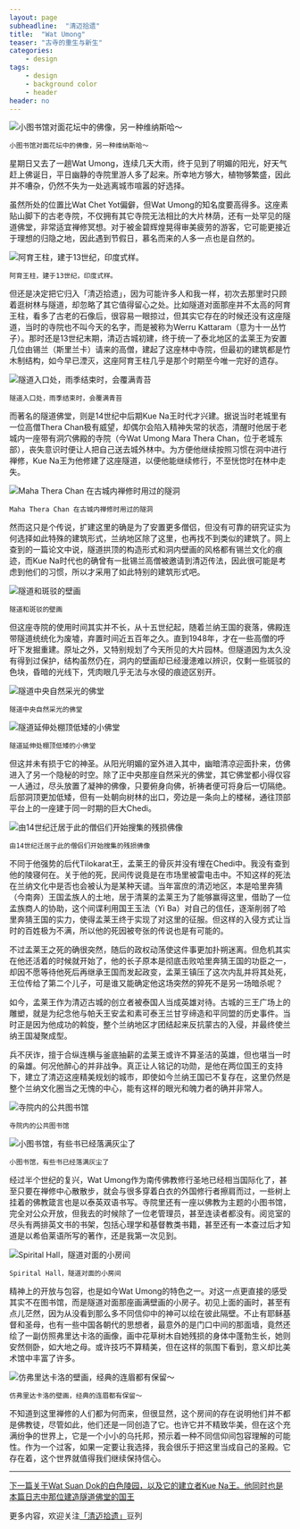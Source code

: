 ```yaml
---
layout: page
subheadline:  "清迈拾遗"
title:  "Wat Umong"
teaser: "古寺的重生与新生"
categories:
    - design
tags:
    - design
    - background color
    - header
header: no
---
```

<img src="{{ site.url }}/images/wat-umong/wat-umong (1).jpg" alt="小图书馆对面花坛中的佛像，另一种维纳斯哈～">

`小图书馆对面花坛中的佛像，另一种维纳斯哈～`

星期日又去了一趟Wat Umong，连续几天大雨，终于见到了明媚的阳光，好天气赶上佛诞日，平日幽静的寺院里游人多了起来。所幸地方够大，植物够繁盛，因此并不嘈杂，仍然不失为一处逃离城市喧嚣的好选择。

虽然所处的位置比Wat Chet Yot偏僻，但Wat Umong的知名度要高得多。这座素贴山脚下的古老寺院，不仅拥有其它寺院无法相比的大片林荫，还有一处罕见的隧道佛堂，非常适宜禅修冥想。对于被金碧辉煌晃得审美疲劳的游客，它可能更接近于理想的归隐之地，因此遇到节假日，慕名而来的人多一点也是自然的。

<img src="{{ site.url }}/images/wat-umong/wat-umong (2).jpg" alt="阿育王柱，建于13世纪，印度式样。">

`阿育王柱，建于13世纪，印度式样。`

但还是决定把它归入「清迈拾遗」，因为可能许多人和我一样，初次去那里时只顾着逛树林与隧道，却忽略了其它值得留心之处。比如隧道对面那座并不太高的阿育王柱，看多了古老的石像后，很容易一眼掠过，但其实它存在的时候还没有这座隧道，当时的寺院也不叫今天的名字，而是被称为Werru Kattaram（意为十一丛竹子）。那时还是13世纪末期，清迈古城初建，终于统一了泰北地区的孟莱王为安置几位由锡兰（斯里兰卡）请来的高僧，建起了这座林中寺院，但最初的建筑都是竹木制结构，如今早已湮灭，这座阿育王柱几乎是那个时期至今唯一完好的遗存。

<img src="{{ site.url }}/images/wat-umong/wat-umong (3).jpg" alt="隧道入口处，雨季结束时，会覆满青苔">

`隧道入口处，雨季结束时，会覆满青苔`

而著名的隧道佛堂，则是14世纪中后期Kue Na王时代才兴建。据说当时老城里有一位高僧Thera Chan极有威望，却偶尔会陷入精神失常的状态，清醒时他居于老城内一座带有洞穴佛殿的寺院（今Wat Umong Mara Thera Chan，位于老城东部），丧失意识时便让人把自己送去城外林中。为方便他继续按照习惯在洞中进行禅修，Kue Na王为他修建了这座隧道，以便他能继续修行，不至恍惚时在林中走失。

<img src="{{ site.url }}/images/wat-umong/wat-umong (12).jpg" alt="Maha Thera Chan 在古城内禅修时用过的隧洞">

`Maha Thera Chan 在古城内禅修时用过的隧洞`

然而这只是个传说，扩建这里的确是为了安置更多僧侣，但没有可靠的研究证实为何选择如此特殊的建筑形式，兰纳地区除了这里，也再找不到类似的建筑了。网上查到的一篇论文中说，隧道拱顶的构造形式和洞内壁画的风格都有锡兰文化的痕迹，而Kue Na时代也的确曾有一批锡兰高僧被邀请到清迈传法，因此很可能是考虑到他们的习惯，所以才采用了如此特别的建筑形式吧。

<img src="{{ site.url }}/images/wat-umong/wat-umong (4).jpg" alt="隧道和斑驳的壁画">

`隧道和斑驳的壁画`

但这座寺院的使用时间其实并不长，从十五世纪起，随着兰纳王国的衰落，佛殿连带隧道统统化为废墟，弃置时间近五百年之久。直到1948年，才在一些高僧的呼吁下发掘重建。原址之外，又特别规划了今天所见的大片园林。但隧道因为太久没有得到过保护，结构虽然仍在，洞内的壁画却已经漫漶难以辨识，仅剩一些斑驳的色块，昏暗的光线下，凭肉眼几乎无法与水侵的痕迹区别开。

<img src="{{ site.url }}/images/wat-umong/wat-umong (9).jpg" alt="隧道中央自然采光的佛堂">

`隧道中央自然采光的佛堂`

<img src="{{ site.url }}/images/wat-umong/wat-umong (5).jpg" alt="隧道延伸处棚顶低矮的小佛堂">

`隧道延伸处棚顶低矮的小佛堂`

但这并未有损于它的神圣。从阳光明媚的室外进入其中，幽暗清凉迎面扑来，仿佛进入了另一个隐秘的时空。除了正中央那座自然采光的佛堂，其它佛堂都小得仅容一人通过，尽头放置了凝神的佛像，只要俯身向佛，祈祷者便可将身后一切隔绝。后部洞顶更加低矮，但有一处朝向树林的出口，旁边是一条向上的楼梯，通往顶部平台上的一座建于同一时期的巨大Chedi。

<img src="{{ site.url }}/images/wat-umong/wat-umong (6).jpg" alt="由14世纪迁居于此的僧侣们开始搜集的残损佛像">

`由14世纪迁居于此的僧侣们开始搜集的残损佛像`

不同于他强势的后代Tilokarat王，孟莱王的骨灰并没有埋在Chedi中。我没有查到他的陵寝何在。关于他的死，民间传说竟是在市场里被雷电击中。不知这样的死法在兰纳文化中是否也会被认为是某种天谴。当年富庶的清迈地区，本是哈里奔猜（今南奔）王国孟族人的土地，居于清莱的孟莱王为了能够赢得这里，借助了一位孟族商人的协助，这个间谍利用国王玉法（Yi Ba）对自己的信任，逐渐削弱了哈里奔猜王国的实力，使得孟莱王终于实现了对这里的征服。但这样的入侵方式让当时的百姓极为不满，所以他的死因被夸张的传说也是有可能的。

不过孟莱王之死的确很突然，随后的政权动荡使这件事更加扑朔迷离。但危机其实在他还活着的时候就开始了，他的长子原本是彻底击败哈里奔猜王国的功臣之一，却因不愿等待他死后再继承王国而发起政变，孟莱王镇压了这次内乱并将其处死，王位传给了第二个儿子，可是谁又能确定他这场突然的猝死不是另一场暗杀呢？

如今，孟莱王作为清迈古城的创立者被泰国人当成英雄对待。古城的三王广场上的雕塑，就是为纪念他与帕夭王安孟和素可泰王兰甘亨缔造和平同盟的历史事件。当时正是因为他成功的斡旋，整个兰纳地区才团结起来反抗蒙古的入侵，并最终使兰纳王国凝聚成型。

兵不厌诈，擅于合纵连横与釜底抽薪的孟莱王或许不算圣洁的英雄，但也堪当一时的枭雄。何况他醉心的并非战争。真正让人铭记的功勋，是他在两位国王的支持下，建立了清迈这座精美规划的城市，即使如今兰纳王国已不复存在，这里仍然是整个兰纳文化圈当之无愧的中心，能有这样的眼光和魄力者的确并非常人。

<img src="{{ site.url }}/images/wat-umong/wat-umong (10).jpg" alt="寺院内的公共图书馆">

`寺院内的公共图书馆`

<img src="{{ site.url }}/images/wat-umong/wat-umong (7).jpg" alt="小图书馆，有些书已经落满灰尘了">

`小图书馆，有些书已经落满灰尘了`

经过半个世纪的复兴，Wat Umong作为南传佛教修行圣地已经相当国际化了，甚至只要在禅修中心散散步，就会与很多穿着白衣的外国修行者擦肩而过，一些树上挂着的佛教箴言也是以泰英双语书写。寺院里还有一座以佛教为主题的小图书馆，完全对公众开放，但我去的时候除了一位老管理员，甚至连读者都没有。阅览室的尽头有两排英文书的书架，包括心理学和基督教类书籍，甚至还有一本查过后才知道是以希伯莱语所写的著作，还是我第一次见到。

<img src="{{ site.url }}/images/wat-umong/wat-umong (8).jpg" alt="Spirital Hall，隧道对面的小房间">

`Spirital Hall，隧道对面的小房间`

精神上的开放与包容，也是如今Wat Umong的特色之一。对这一点更直接的感受其实不在图书馆，而是隧道对面那座画满壁画的小房子。初见上面的画时，甚至有点儿茫然，因为从没看到那么多不同信仰中的神可以绘在彼此隔壁。不止有耶稣基督和圣母，也有一些中国各朝代的思想者，最意外的是门口中间的那面墙，竟然还绘了一副仿照弗里达卡洛的画像，画中花草树木自她残损的身体中蓬勃生长，她则安然侧卧，如大地之母。或许技巧不算精美，但在这样的氛围下看到，意义却比美术馆中丰富了许多。

<img src="{{ site.url }}/images/wat-umong/wat-umong (11).jpg" alt="仿弗里达卡洛的壁画，经典的连眉都有保留～">

`仿弗里达卡洛的壁画，经典的连眉都有保留～`

不知道到这里禅修的人们都为何而来，但很显然，这个房间的存在说明他们并不都是佛教徒，尽管如此，他们还是一同创造了它。也许它并不精致华美，但在这个充满纷争的世界上，它是一个小小的乌托邦，预示着一种不同信仰间包容理解的可能性。作为一个过客，如果一定要让我选择，我会很乐于把这里当成自己的圣殿。它存在着，这个世界就值得我们继续保持信心。
___

[下一篇关于Wat Suan Dok的白色陵园，以及它的建立者Kue Na王。他同时也是本篇日志中那位建造隧道佛堂的国王](http://www.jianshu.com/p/de7551308c26) 

更多内容，欢迎关注[「清迈拾遗」](http://www.douban.com/doulist/39444534/)豆列